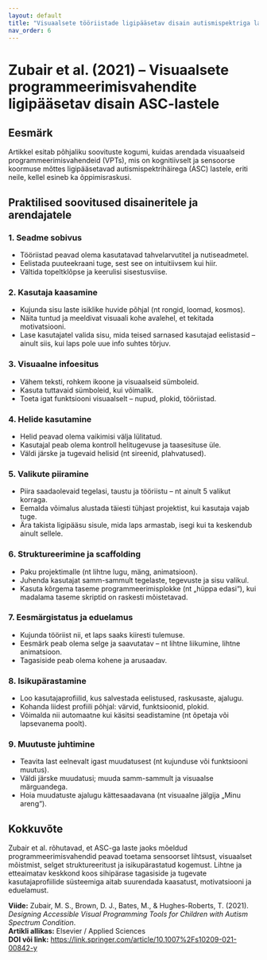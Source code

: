 ```yaml
---
layout: default
title: "Visuaalsete tööriistade ligipääsetav disain autismispektriga lastele - Zubair et al (2021)"
nav_order: 6
---
```


# Zubair et al. (2021) – Visuaalsete programmeerimisvahendite ligipääsetav disain ASC-lastele


## Eesmärk

Artikkel esitab põhjaliku soovituste kogumi, kuidas arendada visuaalseid programmeerimisvahendeid (VPTs), mis on kognitiivselt ja sensoorse koormuse mõttes ligipääsetavad autismispektrihäirega (ASC) lastele, eriti neile, kellel esineb ka õppimisraskusi.

## Praktilised soovitused disaineritele ja arendajatele

### 1. Seadme sobivus

- Tööriistad peavad olema kasutatavad tahvelarvutitel ja nutiseadmetel.
- Eelistada puuteekraani tuge, sest see on intuitiivsem kui hiir.
- Vältida topeltklõpse ja keerulisi sisestusviise.

### 2. Kasutaja kaasamine

- Kujunda sisu laste isiklike huvide põhjal (nt rongid, loomad, kosmos).
- Näita tuntud ja meeldivat visuaali kohe avalehel, et tekitada motivatsiooni.
- Lase kasutajatel valida sisu, mida teised sarnased kasutajad eelistasid – ainult siis, kui laps pole uue info suhtes tõrjuv.

### 3. Visuaalne infoesitus

- Vähem teksti, rohkem ikoone ja visuaalseid sümboleid.
- Kasuta tuttavaid sümboleid, kui võimalik.
- Toeta igat funktsiooni visuaalselt – nupud, plokid, tööriistad.

### 4. Helide kasutamine

- Helid peavad olema vaikimisi välja lülitatud.
- Kasutajal peab olema kontroll helitugevuse ja taasesituse üle.
- Väldi järske ja tugevaid helisid (nt sireenid, plahvatused).

### 5. Valikute piiramine

- Piira saadaolevaid tegelasi, taustu ja tööriistu – nt ainult 5 valikut korraga.
- Eemalda võimalus alustada täiesti tühjast projektist, kui kasutaja vajab tuge.
- Ära takista ligipääsu sisule, mida laps armastab, isegi kui ta keskendub ainult sellele.

### 6. Struktureerimine ja scaffolding

- Paku projektimalle (nt lihtne lugu, mäng, animatsioon).
- Juhenda kasutajat samm-sammult tegelaste, tegevuste ja sisu valikul.
- Kasuta kõrgema taseme programmeerimisplokke (nt „hüppa edasi“), kui madalama taseme skriptid on raskesti mõistetavad.

### 7. Eesmärgistatus ja eduelamus

- Kujunda tööriist nii, et laps saaks kiiresti tulemuse.
- Eesmärk peab olema selge ja saavutatav – nt lihtne liikumine, lihtne animatsioon.
- Tagasiside peab olema kohene ja arusaadav.

### 8. Isikupärastamine

- Loo kasutajaprofiilid, kus salvestada eelistused, raskusaste, ajalugu.
- Kohanda liidest profiili põhjal: värvid, funktsioonid, plokid.
- Võimalda nii automaatne kui käsitsi seadistamine (nt õpetaja või lapsevanema poolt).

### 9. Muutuste juhtimine

- Teavita last eelnevalt igast muudatusest (nt kujunduse või funktsiooni muutus).
- Väldi järske muudatusi; muuda samm-sammult ja visuaalse märguandega.
- Hoia muudatuste ajalugu kättesaadavana (nt visuaalne jälgija „Minu areng“).

## Kokkuvõte

Zubair et al. rõhutavad, et ASC-ga laste jaoks mõeldud programmeerimisvahendid peavad toetama sensoorset lihtsust, visuaalset mõistmist, selget struktureeritust ja isikupärastatud kogemust. Lihtne ja etteaimatav keskkond koos sihipärase tagasiside ja tugevate kasutajaprofiilide süsteemiga aitab suurendada kaasatust, motivatsiooni ja eduelamust.

**Viide:** Zubair, M. S., Brown, D. J., Bates, M., & Hughes-Roberts, T. (2021). *Designing Accessible Visual Programming Tools for Children with Autism Spectrum Condition*.  
**Artikli allikas:** Elsevier / Applied Sciences  
**DOI või link:** https://link.springer.com/article/10.1007%2Fs10209-021-00842-y
